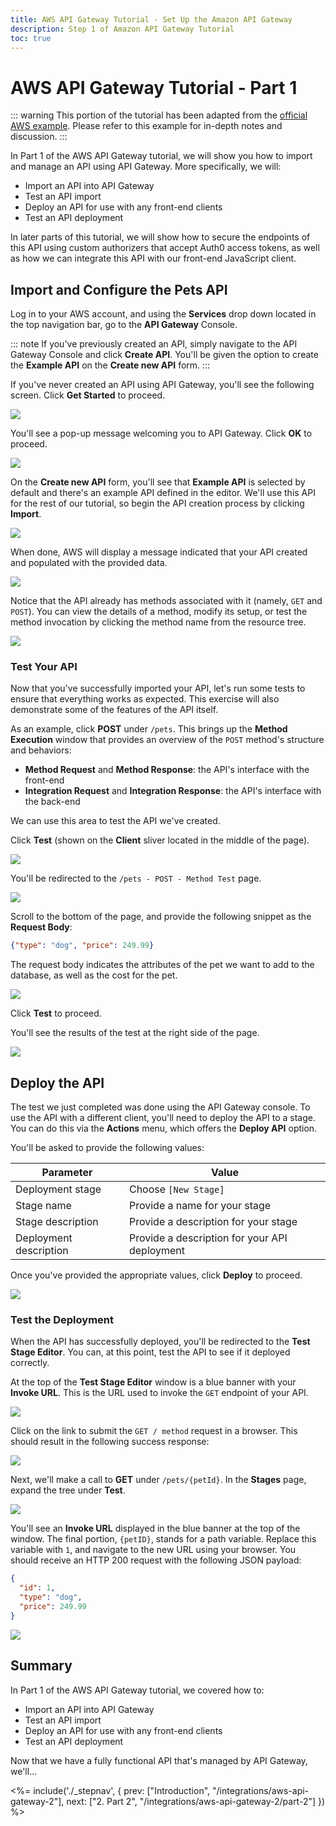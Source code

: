 ```yaml
---
title: AWS API Gateway Tutorial - Set Up the Amazon API Gateway
description: Step 1 of Amazon API Gateway Tutorial
toc: true
---
```


# AWS API Gateway Tutorial - Part 1

::: warning
This portion of the tutorial has been adapted from the [official AWS example](http://docs.aws.amazon.com/apigateway/latest/developerguide/api-gateway-create-api-from-example.html). Please refer to this example for in-depth notes and discussion.
:::

In Part 1 of the AWS API Gateway tutorial, we will show you how to import and manage an API using API Gateway. More specifically, we will:

* Import an API into API Gateway
* Test an API import
* Deploy an API for use with any front-end clients
* Test an API deployment

In later parts of this tutorial, we will show how to secure the endpoints of this API using custom authorizers that accept Auth0 access tokens, as well as how we can integrate this API with our front-end JavaScript client.

## Import and Configure the Pets API

Log in to your AWS account, and using the **Services** drop down located in the top navigation bar, go to the **API Gateway** Console.

::: note
If you've previously created an API, simply navigate to the API Gateway Console and click **Create API**. You'll be given the option to create the **Example API** on the **Create new API** form.
:::

If you've never created an API using API Gateway, you'll see the following screen. Click **Get Started** to proceed.

![](/media/articles/integrations/aws-api-gateway2/aws-pt1-1.png)

You'll see a pop-up message welcoming you to API Gateway. Click **OK** to proceed.

![](/media/articles/integrations/aws-api-gateway2/aws-pt1-3.png)

On the **Create new API** form, you'll see that **Example API** is selected by default and there's an example API defined in the editor. We'll use this API for the rest of our tutorial, so begin the API creation process by clicking **Import**.

![](/media/articles/integrations/aws-api-gateway2/aws-pt1-4.png)

When done, AWS will display a message indicated that your API created and populated with the provided data.

![](/media/articles/integrations/aws-api-gateway2/aws-pt1-5.png)

Notice that the API already has methods associated with it (namely, `GET` and `POST`). You can view the details of a method, modify its setup, or test the method invocation by clicking the method name from the resource tree.

![](/media/articles/integrations/aws-api-gateway2/aws-pt1-5a.png)

### Test Your API

Now that you've successfully imported your API, let's run some tests to ensure that everything works as expected. This exercise will also demonstrate some of the features of the API itself.

As an example, click **POST** under `/pets`. This brings up the **Method Execution** window that provides an overview of the `POST` method's structure and behaviors:

* **Method Request** and **Method Response**: the API's interface with the front-end
* **Integration Request** and **Integration Response**: the API's interface with the back-end

We can use this area to test the API we've created. 

Click **Test** (shown on the **Client** sliver located in the middle of the page).

![](/media/articles/integrations/aws-api-gateway2/aws-pt1-5b.png)

You'll be redirected to the `/pets - POST - Method Test` page.

![](/media/articles/integrations/aws-api-gateway2/aws-pt1-5c.png)

Scroll to the bottom of the page, and provide the following snippet as the **Request Body**:

```json
{"type": "dog", "price": 249.99}
```

The request body indicates the attributes of the pet we want to add to the database, as well as the cost for the pet.

![](/media/articles/integrations/aws-api-gateway2/aws-pt1-5d.png)

Click **Test** to proceed.

You'll see the results of the test at the right side of the page.

![](/media/articles/integrations/aws-api-gateway2/aws-pt1-5e.png)

## Deploy the API

The test we just completed was done using the API Gateway console. To use the API with a different client, you'll need to deploy the API to a stage. You can do this via the **Actions** menu, which offers the **Deploy API** option.

You'll be asked to provide the following values:

| Parameter | Value |
| - | - |
| Deployment stage | Choose `[New Stage]` |
| Stage name | Provide a name for your stage |
| Stage description | Provide a description for your stage |
| Deployment description | Provide a description for your API deployment |

Once you've provided the appropriate values, click **Deploy** to proceed.

![](/media/articles/integrations/aws-api-gateway2/aws-pt1-6.png)

### Test the Deployment

When the API has successfully deployed, you'll be redirected to the **Test Stage Editor**. You can, at this point, test the API to see if it deployed correctly.

At the top of the **Test Stage Editor** window is a blue banner with your **Invoke URL**. This is the URL used to invoke the `GET` endpoint of your API. 

![](/media/articles/integrations/aws-api-gateway2/aws-pt1-7.png)

Click on the link to submit the `GET / method` request in a browser. This should result in the following success response:

![](/media/articles/integrations/aws-api-gateway2/aws-pt1-8.png)

Next, we'll make a call to **GET** under `/pets/{petId}`. In the **Stages** page, expand the tree under **Test**.

![](/media/articles/integrations/aws-api-gateway2/aws-pt1-9.png)

You'll see an **Invoke URL** displayed in the blue banner at the top of the window. The final portion, `{petID}`, stands for a path variable. Replace this variable with `1`, and navigate to the new URL using your browser. You should receive an HTTP 200 request with the following JSON payload:

```json
{
  "id": 1,
  "type": "dog",
  "price": 249.99
}
```

![](/media/articles/integrations/aws-api-gateway2/aws-pt1-10.png)

## Summary

In Part 1 of the AWS API Gateway tutorial, we covered how to:

* Import an API into API Gateway
* Test an API import
* Deploy an API for use with any front-end clients
* Test an API deployment

Now that we have a fully functional API that's managed by API Gateway, we'll...

<%= include('./_stepnav', {
 prev: ["Introduction", "/integrations/aws-api-gateway-2"],
 next: ["2. Part 2", "/integrations/aws-api-gateway-2/part-2"]
}) %>